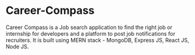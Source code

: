 # Career-Compass
Career Compass is a Job search application to find the right job or internship for developers and a platform to post job notifications for recruiters. It is built using MERN stack - MongoDB, Express JS, React JS, Node JS.
